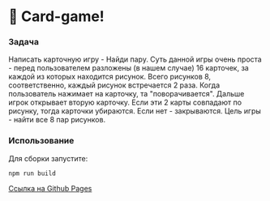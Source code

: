 # 🚀 Card-game!

### Задача
Написать карточную игру - Найди пару. 
Суть данной игры очень проста - перед пользователем разложены (в нашем случае) 16 карточек, за каждой из которых находится рисунок. Всего рисунков 8, соответственно, каждый рисунок встречается 2 раза.
Когда пользователь нажимает на карточку, та "поворачивается". Дальше игрок открывает вторую карточку. Если эти 2 карты совпадают по рисунку, тогда карточки убираются. Если нет - закрываются. Цель игры - найти все 8 пар рисунков.


### Использование
Для сборки запустите:
```
npm run build
```

 [Ссылка на Github Pages](https://alinavoronaya.github.io/d-test-2/)
